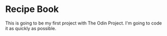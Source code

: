 # Recipe Book

This is going to be my first project with The Odin Project. I'm going to code it as quickly as possible.
